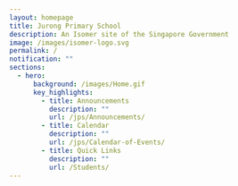 ```yaml
---
layout: homepage
title: Jurong Primary School
description: An Isomer site of the Singapore Government
image: /images/isomer-logo.svg
permalink: /
notification: ""
sections:
  - hero:
      background: /images/Home.gif
      key_highlights:
        - title: Announcements
          description: ""
          url: /jps/Announcements/
        - title: Calendar
          description: ""
          url: /jps/Calendar-of-Events/
        - title: Quick Links
          description: ""
          url: /Students/
---
```

